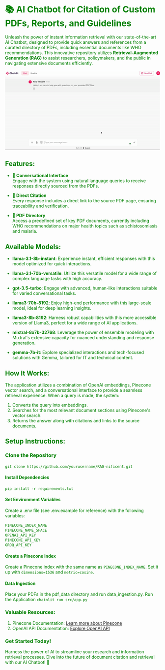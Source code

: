 # <font color = 'green'> 📚 AI Chatbot for Citation of Custom PDFs, Reports, and Guidelines

Unleash the power of instant information retrieval with our state-of-the-art AI Chatbot, designed to provide quick answers and references from a curated directory of PDFs, including essential documents like WHO recommendations. This innovative repository utilizes **Retrieval-Augmented Generation (RAG)** to assist researchers, policymakers, and the public in navigating extensive documents efficiently.

![AI Chatbot Demo](https://github.com/MaxMLang/RAG-nificent/raw/master/assets/demov0.0.2.gif)

## Features:

- **💬 Conversational Interface**  
  Engage with the system using natural language queries to receive responses directly sourced from the PDFs.

- **🔗 Direct Citation**  
  Every response includes a direct link to the source PDF page, ensuring traceability and verification.

- **📄 PDF Directory**  
  Access a predefined set of key PDF documents, currently including WHO recommendations on major health topics such as schistosomiasis and malaria.

## Available Models:

- **llama-3.1-8b-instant**: Experience instant, efficient responses with this model optimized for quick interactions.

- **llama-3.1-70b-versatile**: Utilize this versatile model for a wide range of complex language tasks with high accuracy.

- **gpt-3.5-turbo**: Engage with advanced, human-like interactions suitable for varied conversational tasks.

- **llama3-70b-8192**: Enjoy high-end performance with this large-scale model, ideal for deep learning insights.

- **llama3-8b-8192**: Harness robust capabilities with this more accessible version of Llama3, perfect for a wide range of AI applications.

- **mixtral-8x7b-32768**: Leverage the power of ensemble modeling with Mixtral's extensive capacity for nuanced understanding and response generation.

- **gemma-7b-it**: Explore specialized interactions and tech-focused solutions with Gemma, tailored for IT and technical content.

## How It Works:

The application utilizes a combination of OpenAI embeddings, Pinecone vector search, and a conversational interface to provide a seamless retrieval experience. When a query is made, the system:

1. Converts the query into embeddings.
2. Searches for the most relevant document sections using Pinecone's vector search.
3. Returns the answer along with citations and links to the source documents.

## Setup Instructions:

### Clone the Repository

```git clone https://github.com/yourusername/RAG-nificent.git```

#### Install Dependencies

```pip install -r requirements.txt```

#### Set Environment Variables

Create a .env file (see .env.example for reference) with the following variables:

```
PINECONE_INDEX_NAME
PINECONE_NAME_SPACE
OPENAI_API_KEY
PINECONE_API_KEY
GROQ_API_KEY
```

#### Create a Pinecone Index
Create a Pinecone index with the same name as `PINECONE_INDEX_NAME`. Set it up with `dimensions=1536` and `metric=cosine`.
#### Data Ingestion
Place your PDFs in the pdf_data directory and run data_ingestion.py.
Run the Application
```chainlit run src/app.py```


### Valuable Resources:
1. Pinecone Documentation: [Learn more about Pinecone](https://github.com/MaxMLang/RAG-nificent/blob/master/pinecone.io)
2. OpenAI API Documentation: [Explore OpenAI API](https://github.com/MaxMLang/RAG-nificent/blob/master/pinecone.io)

### <font color = 'green'> Get Started Today!

Harness the power of AI to streamline your research and information retrieval processes. Dive into the future of document citation and retrieval with our AI Chatbot! 🚀
